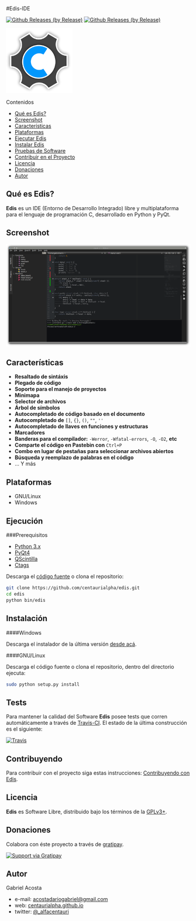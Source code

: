 #Edis-IDE

[![Github Releases (by Release)](https://img.shields.io/github/downloads/centaurialpha/edis/1.0/total.svg?style=flat-square)](https://github.com/centaurialpha/edis/releases/tag/1.0)
[![Github Releases (by Release)](https://img.shields.io/github/downloads/centaurialpha/edis/v2.0/total.svg?style=flat-square)](https://github.com/centaurialpha/edis/releases/tag/v2.0)

![logo](./src/images/sources/logo.png)

Contenidos

- [Qué es Edis?](#qúe-es-edis)
- [Screenshot](#screenshot)
- [Características](#características)
- [Plataformas](#plataformas)
- [Ejecutar Edis](#ejecución)
- [Instalar Edis](#instalación)
- [Pruebas de Software](#tests)
- [Contribuir en el Proyecto](#contribuyendo)
- [Licencia](#licencia)
- [Donaciones](#donaciones)
- [Autor](#autor)

## Qué es Edis?

**Edis** es un IDE (Entorno de Desarrollo Integrado) libre y multiplataforma para el lenguaje de programación C, desarrollado en Python y PyQt.

## Screenshot

![screenshot](./src/images/sources/edis_screenshot.png)

## Características

* **Resaltado de sintáxis**
* **Plegado de código**
* **Soporte para el manejo de proyectos**
* **Minimapa**
* **Selector de archivos**
* **Árbol de símbolos**
* **Autocompletado de código basado en el documento**
* **Autocompletado de** `[]`, `{}`, `()`, `""`, `''`
* **Autocompletado de llaves en funciones y estructuras**
* **Marcadores**
* **Banderas para el compilador:** `-Werror`, `-Wfatal-errors`, `-O`, `-O2`, **etc**
* **Comparte el código en Pastebin con** `Ctrl+P`
* **Combo en lugar de pestañas para seleccionar archivos abiertos**
* **Búsqueda y reemplazo de palabras en el código**
* ... Y más

## Plataformas

* GNU/Linux
* Windows

## Ejecución

###Prerequisitos

* [Python 3.x](https://www.python.org/downloads/release)
* [PyQt4](http://www.riverbankcomputing.co.uk/software/pyqt/intro)
* [QScintilla](http://www.riverbankcomputing.com/software/qscintilla/intro)
* [Ctags](http://ctags.sourceforge.net/)

Descarga el [código fuente](https://github.com/centaurialpha/edis/releases) o clona el repositorio:

```bash
git clone https://github.com/centaurialpha/edis.git
cd edis
python bin/edis
```

## Instalación

####Windows

Descarga el instalador de la última versión [desde acá](https://github.com/centaurialpha/edis/releases).

####GNU/Linux

Descarga el código fuente o clona el repositorio, dentro del directorio ejecuta:
```bash
sudo python setup.py install
```

## Tests

Para mantener la calidad del Software **Edis** posee tests que corren automáticamente a través de [Travis-CI](https://travis-ci.org/). El estado de la última construcción es el siguiente:

[![Travis](https://img.shields.io/travis/centaurialpha/edis.svg?style=flat-square)](http://github.com/centaurialpha/edis)

## Contribuyendo

Para contribuir con el proyecto siga estas instrucciones: [Contribuyendo con Edis](https://github.com/centaurialpha/edis/blob/master/CONTRIBUTING.md).

## Licencia

**Edis** es Software Libre, distribuido bajo los términos de la [GPLv3+](http://gnu.org/licenses/gpl.html).

## Donaciones

Colabora con éste proyecto a través de [gratipay](https://gratipay.com/centaurialpha/).

[![Support via Gratipay](https://cdn.rawgit.com/gratipay/gratipay-badge/2.3.0/dist/gratipay.png)](https://gratipay.com/centaurialpha/)

## Autor

Gabriel Acosta

* e-mail: [acostadariogabriel@gmail.com](mailito:acostadariogabriel@gmail.com)
* web: [centaurialpha.github.io](http://centaurialpha.github.io)
* twitter: [@_alfacentauri](http://twitter.com/_alfacentauri)
